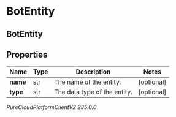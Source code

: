 # BotEntity

## BotEntity

## Properties

|Name | Type | Description | Notes|
|------------ | ------------- | ------------- | -------------|
| **name** | str | The name of the entity. | [optional] |
| **type** | str | The data type of the entity. | [optional] |



_PureCloudPlatformClientV2 235.0.0_
